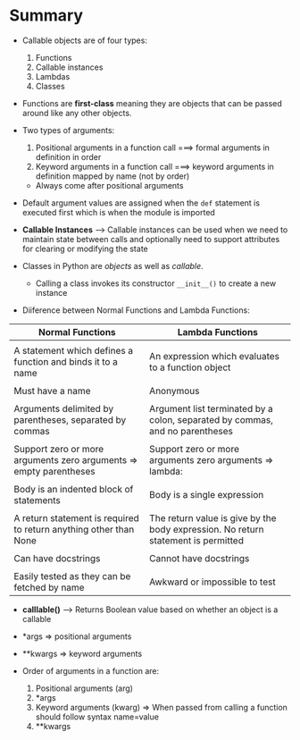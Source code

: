 # Summary

* Callable objects are of four types:
  1. Functions
  2. Callable instances
  3. Lambdas
  4. Classes

* Functions are **first-class** meaning they are objects that can be passed around like any other objects.

* Two types of arguments:
  1. Positional arguments in a function call ===> formal arguments in definition in order
  2. Keyword arguments in a function call ===> keyword arguments in definition mapped by name (not by order)
    * Always come after positional arguments

* Default argument values are assigned when the `def` statement is executed first which is when the module is imported

* **Callable Instances** --> Callable instances can be used when we need to maintain state between calls and optionally need to support attributes for clearing or modifying the state

* Classes in Python are *objects* as well as *callable*.
  * Calling a class invokes its constructor `__init__()` to create a new instance

* Diiference between Normal Functions and Lambda Functions:

| Normal Functions                                                   | Lambda Functions                                                                   |
|--------------------------------------------------------------------|------------------------------------------------------------------------------------|
|                                                                    |                                                                                    |
| A statement which defines a function and binds it to a name        | An expression which evaluates to a function object                                 |
|                                                                    |                                                                                    |
| Must have a name                                                   | Anonymous                                                                          |
|                                                                    |                                                                                    |
| Arguments delimited by parentheses, separated  by commas           | Argument list terminated by a colon, separated by commas, and no parentheses       |
|                                                                    |                                                                                    |
| Support zero or more arguments zero arguments => empty parentheses | Support zero or more arguments zero arguments => lambda:                           |
|                                                                    |                                                                                    |
| Body is an indented block of statements                            | Body is a single expression                                                        |
|                                                                    |                                                                                    |
| A return statement is required to return anything other than None  | The return value is give by the body  expression. No return statement is permitted |
|                                                                    |                                                                                    |
| Can have docstrings                                                | Cannot have docstrings                                                             |
|                                                                    |                                                                                    |
| Easily tested as they can be fetched by name                       | Awkward or impossible to test                                                      |

* **calllable()** --> Returns Boolean value based on whether an object is a callable

* *args => positional arguments

* **kwargs => keyword arguments

* Order of arguments in a function are:
  1. Positional arguments (arg)
  2. *args
  3. Keyword arguments (kwarg) => When passed from calling a function should follow syntax name=value
  4. **kwargs 

